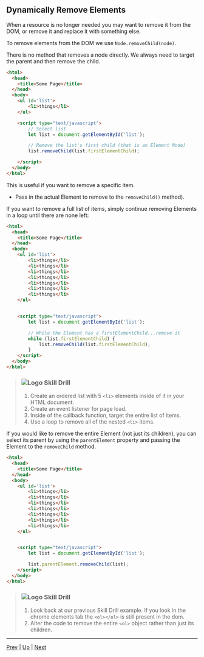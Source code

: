 ## Dynamically Remove Elements
When a resource is no longer needed you may want to remove it from the DOM, or remove it and replace it with something else.

To remove elements from the DOM we use `Node.removeChild(node)`.

There is no method that removes a node directly. We always need to target the parent and then remove the child.

```html
<html>
  <head>
    <title>Some Page</title>
  </head>
  <body>
  	<ul id='list'>
  		<li>things</li>
  	</ul>

    <script type="text/javascript">
    	// Select list
    	let list = document.getElementById('list');

    	// Remove the list's first child (that is an Element Node)
    	list.removeChild(list.firstElementChild);

    </script>
  </body>
</html>
```

This is useful if you want to remove a specific item.
* Pass in the actual Element to remove to the `removeChild()` method).

If you want to remove a full list of items, simply continue removing Elements in a loop until there are none left:

```html
<html>
  <head>
    <title>Some Page</title>
  </head>
  <body>
  	<ul id='list'>
  		<li>things</li>
  		<li>things</li>
  		<li>things</li>
  		<li>things</li>
  		<li>things</li>
  		<li>things</li>
  		<li>things</li>
  	</ul>


    <script type="text/javascript">
    	let list = document.getElementById('list');

    	// While the Element has a firstElementChild...remove it
    	while (list.firstElementChild) {
	    	list.removeChild(list.firstElementChild);
    	}
    </script>
  </body>
</html>
```

> ### ![Logo](http://skilldistillery.com/downloads/sd_logo.jpg) Skill Drill
> 1. Create an ordered list with 5 `<li>` elements inside of it in your HTML document.
> 1. Create an event listener for page load.
> 1. Inside of the callback function, target the entire list of items.
> 1. Use a loop to remove all of the nested `<li>` items.

If you would like to remove the entire Element (not just its children), you can select its parent by using the `parentElement` property and passing the Element to the `removeChild` method.

```html
<html>
  <head>
    <title>Some Page</title>
  </head>
  <body>
  	<ul id='list'>
  		<li>things</li>
  		<li>things</li>
  		<li>things</li>
  		<li>things</li>
  		<li>things</li>
  		<li>things</li>
  		<li>things</li>
  	</ul>


    <script type="text/javascript">
    	let list = document.getElementById('list');

    	list.parentElement.removeChild(list);
    </script>
  </body>
</html>
```

> ### ![Logo](http://skilldistillery.com/downloads/sd_logo.jpg) Skill Drill
> 1. Look back at our previous Skill Drill example. If you look in the chrome elements tab the `<ol></ol>` is still present in the dom.
> 1. Alter the code to remove the entire `<ol>` object rather than just its children.

<hr>

[Prev](dynamicallyCreatingElements.md) | [Up](README.md) | [Next](labs.md)


